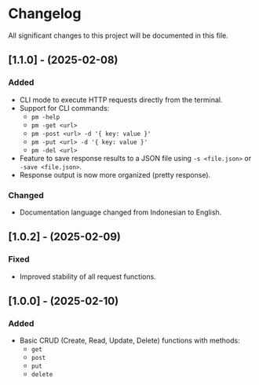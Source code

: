 # Changelog

All significant changes to this project will be documented in this file.

## [1.1.0] - (2025-02-08)

### Added

- CLI mode to execute HTTP requests directly from the terminal.
- Support for CLI commands:
  - `pm -help`
  - `pm -get <url>`
  - `pm -post <url> -d '{ key: value }'`
  - `pm -put <url> -d '{ key: value }'`
  - `pm -del <url>`
- Feature to save response results to a JSON file using `-s <file.json>` or `-save <file.json>`.
- Response output is now more organized (pretty response).

### Changed

- Documentation language changed from Indonesian to English.

## [1.0.2] - (2025-02-09)

### Fixed

- Improved stability of all request functions.

## [1.0.0] - (2025-02-10)

### Added

- Basic CRUD (Create, Read, Update, Delete) functions with methods:
  - `get`
  - `post`
  - `put`
  - `delete`